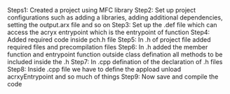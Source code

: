 Steps1: Created a project using MFC library
Step2: Set up project configurations such as adding a libraries, adding additional dependencies, setting the output.arx file and so on
Step3: Set up the .def file which can access the acryx entrypoint which is the entrypoint of function 
Step4: Added required code inside pch.h file 
Step5: In .h of project file added required files and precompilation files 
Step6: In .h added the member function and entrypoint function outside class defination all methods to be included inside the .h 
Step7: In .cpp defination of the declaration of .h files
Step8: Inside .cpp file we have to define the appload unload acrxyEntrypoint and so much of things
Step9: Now save and compile the code
